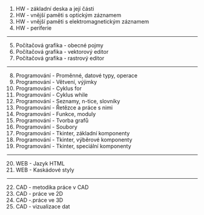 1. HW - základní deska a její části
2. HW - vnější paměti s optickým záznamem
3. HW - vnější paměti s elektromagnetickým záznamem
4. HW - periferie
----
5. Počítačová grafika - obecné pojmy
6. Počítačová grafika - vektorový editor
7. Počítačová grafika - rastrový editor
----
8. Programování - Proměnné, datové typy, operace 
9. Programování - Větvení, výjimky 
10. Programování - Cyklus for
11. Programování - Cyklus while 
12. Programování - Seznamy, n-tice, slovníky 
13. Programování - Řetězce a práce s nimi 
14. Programování - Funkce, moduly
15. Programování - Tvorba grafů 
16. Programování - Soubory 
17. Programování - Tkinter, základní komponenty 
18. Programování - Tkinter, výběrové komponenty 
19. Programování - Tkinter, speciální komponenty
----
20. WEB - Jazyk HTML
21. WEB - Kaskádové styly
----
22. CAD - metodika práce v CAD 
23. CAD - práce ve 2D 
24. CAD -.práce ve 3D
25. CAD - vizualizace dat
